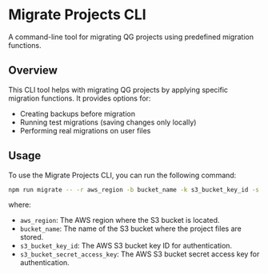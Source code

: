 # Migrate Projects CLI

A command-line tool for migrating QG projects using predefined migration functions.

## Overview

This CLI tool helps with migrating QG projects by applying specific migration functions. It provides options for:

- Creating backups before migration
- Running test migrations (saving changes only locally)
- Performing real migrations on user files

## Usage

To use the Migrate Projects CLI, you can run the following command:

```bash
npm run migrate -- -r aws_region -b bucket_name -k s3_bucket_key_id -s s3_bucket_secret_access_key
```

where:

- `aws_region`: The AWS region where the S3 bucket is located.
- `bucket_name`: The name of the S3 bucket where the project files are stored.
- `s3_bucket_key_id`: The AWS S3 bucket key ID for authentication.
- `s3_bucket_secret_access_key`: The AWS S3 bucket secret access key for authentication.
